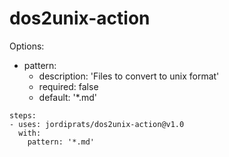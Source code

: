 # dos2unix-action

Options:

* pattern:
  - description: 'Files to convert to unix format'
  - required: false
  - default: '*.md'


```
steps:
- uses: jordiprats/dos2unix-action@v1.0
  with:
    pattern: '*.md'
```
